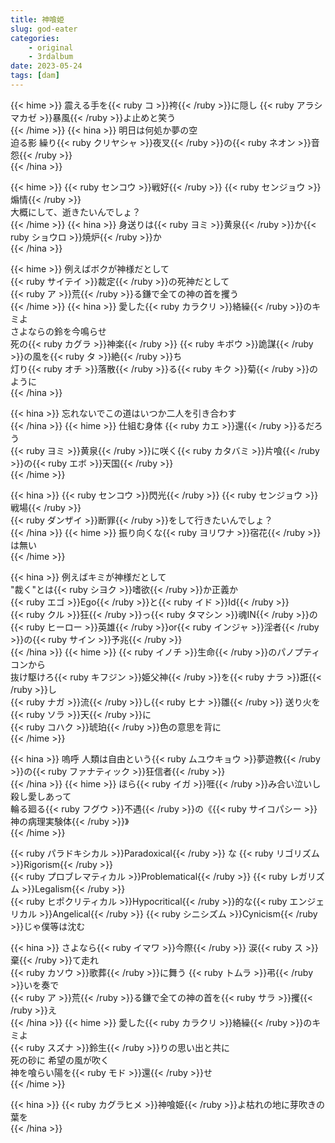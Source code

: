 ```yaml
---
title: 神喰姫
slug: god-eater
categories:
    - original
    - 3rdalbum
date: 2023-05-24
tags: [dam]
---
```


{{< hime >}}
震える手を{{< ruby コ >}}袴{{< /ruby >}}に隠し {{< ruby アラシマカゼ >}}暴風{{< /ruby >}}よ止めと笑う  
{{< /hime >}}
{{< hina >}}
明日は何処か夢の空  
迫る影 繰り{{< ruby クリヤシャ >}}夜叉{{< /ruby >}}の{{< ruby ネオン >}}音怨{{< /ruby >}}  
{{< /hina >}}

{{< hime >}}
{{< ruby センコウ >}}戦好{{< /ruby >}} {{< ruby センジョウ >}}煽情{{< /ruby >}}  
大概にして、逝きたいんでしょ？  
{{< /hime >}}
{{< hina >}}
身送りは{{< ruby ヨミ >}}黄泉{{< /ruby >}}か{{< ruby ショウロ >}}焼炉{{< /ruby >}}か  
{{< /hina >}}

{{< hime >}}
例えばボクが神様だとして  
{{< ruby サイテイ >}}裁定{{< /ruby >}}の死神だとして  
{{< ruby ア >}}荒{{< /ruby >}}る鎌で全ての神の首を攫う  
{{< /hime >}}
{{< hina >}}
愛した{{< ruby カラクリ >}}絡繰{{< /ruby >}}のキミよ  
さよならの鈴を今鳴らせ  
死の{{< ruby カグラ >}}神楽{{< /ruby >}} {{< ruby キボウ >}}詭謀{{< /ruby >}}の風を{{< ruby タ >}}絶{{< /ruby >}}ち  
灯り{{< ruby オチ >}}落散{{< /ruby >}}る{{< ruby キク >}}菊{{< /ruby >}}のように  
{{< /hina >}}

{{< hina >}}
忘れないでこの道はいつか二人を引き合わす  
{{< /hina >}}
{{< hime >}}
仕組む身体 {{< ruby カエ >}}還{{< /ruby >}}るだろう  
{{< ruby ヨミ >}}黄泉{{< /ruby >}}に咲く{{< ruby カタバミ >}}片喰{{< /ruby >}}の{{< ruby エボ >}}天国{{< /ruby >}}  
{{< /hime >}}

{{< hina >}}
{{< ruby センコウ >}}閃光{{< /ruby >}} {{< ruby センジョウ >}}戦場{{< /ruby >}}  
{{< ruby ダンザイ >}}断罪{{< /ruby >}}をして行きたいんでしょ？  
{{< /hina >}}
{{< hime >}}
振り向くな{{< ruby ヨリワナ >}}宿花{{< /ruby >}}は無い  
{{< /hime >}}

{{< hina >}}
例えばキミが神様だとして  
"裁く"とは{{< ruby シヨク >}}嗜欲{{< /ruby >}}か正義か  
{{< ruby エゴ >}}Ego{{< /ruby >}}と{{< ruby イド >}}Id{{< /ruby >}}  
{{< ruby クル >}}狂{{< /ruby >}}っ{{< ruby タマシン >}}魂IN{{< /ruby >}}の{{< ruby ヒーロー >}}英雄{{< /ruby >}}or{{< ruby インジャ >}}淫者{{< /ruby >}}の{{< ruby サイン >}}予兆{{< /ruby >}}  
{{< /hina >}}
{{< hime >}}
{{< ruby イノチ >}}生命{{< /ruby >}}のパノプティコンから  
抜け駆けろ{{< ruby キフジン >}}姫父神{{< /ruby >}}を{{< ruby ナラ >}}誑{{< /ruby >}}し  
{{< ruby ナガ >}}流{{< /ruby >}}し{{< ruby ヒナ >}}雛{{< /ruby >}} 送り火を{{< ruby ソラ >}}天{{< /ruby >}}に  
{{< ruby コハク >}}琥珀{{< /ruby >}}色の意思を背に  
{{< /hime >}}

{{< hina >}}
嗚呼 人類は自由という{{< ruby ムユウキョウ >}}夢遊教{{< /ruby >}}の{{< ruby ファナティック >}}狂信者{{< /ruby >}}  
{{< /hina >}}
{{< hime >}}
ほら{{< ruby イガ >}}啀{{< /ruby >}}み合い泣いし殺し愛しあって  
輪る廻る{{< ruby フグウ >}}不遇{{< /ruby >}}の《{{< ruby サイコパシー >}}神の病理実験体{{< /ruby >}}》  
{{< /hime >}}

{{< ruby パラドキシカル >}}Paradoxical{{< /ruby >}} な {{< ruby リゴリズム >}}Rigorism{{< /ruby >}}  
{{< ruby プロブレマティカル >}}Problematical{{< /ruby >}} {{< ruby レガリズム >}}Legalism{{< /ruby >}}  
{{< ruby ヒポクリティカル >}}Hypocritical{{< /ruby >}}的な{{< ruby エンジェリカル >}}Angelical{{< /ruby >}} {{< ruby シニシズム >}}Cynicism{{< /ruby >}}じゃ僕等は沈む  

{{< hina >}}
さよなら{{< ruby イマワ >}}今際{{< /ruby >}} 涙{{< ruby ス >}}棄{{< /ruby >}}て走れ  
{{< ruby カソウ >}}歌葬{{< /ruby >}}に舞う {{< ruby トムラ >}}弔{{< /ruby >}}いを奏で  
{{< ruby ア >}}荒{{< /ruby >}}る鎌で全ての神の首を{{< ruby サラ >}}攫{{< /ruby >}}え  
{{< /hina >}}
{{< hime >}}
愛した{{< ruby カラクリ >}}絡繰{{< /ruby >}}のキミよ  
{{< ruby スズナ >}}鈴生{{< /ruby >}}りの思い出と共に  
死の砂に 希望の風が吹く  
神を喰らい陽を{{< ruby モド >}}還{{< /ruby >}}せ  
{{< /hime >}}

{{< hina >}}
{{< ruby カグラヒメ >}}神喰姫{{< /ruby >}}よ枯れの地に芽吹きの葉を  
{{< /hina >}}